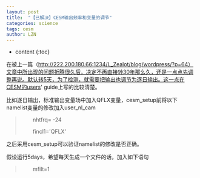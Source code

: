 ```yaml
---
layout: post
title:  "【已解决】CESM输出频率和变量的调节" 
categories: science
tags: cesm
author: LZN
---
```


* content
{:toc}

在被上一篇（http://222.200.180.66:1234/L_Zealot/blog/wordpress/?p=64）文章中所出现的问题折腾很久后，决定不再直接转30年那么久，还是一点点先调整再说。默认转5天，为了检测，就需要把输出也调节为逐日输出。这一点在CESM的users' guide上写的比较清楚。

比如逐日输出，标准输出变量场中加入QFLX变量，cesm_setup前将以下namelist变量的修改加入user_nl_cam
<blockquote>
<p style="padding-left: 30px;">nhtfrq= -24</p>
<p style="padding-left: 30px;">fincl1='QFLX'</p>
</blockquote>
之后采用cesm_setup可以验证namelist的修改是否正确。

假设运行5days，希望每天生成一个文件的话，加入如下语句
<blockquote>
<p style="padding-left: 30px;">mfilt=1</p>
</blockquote>
